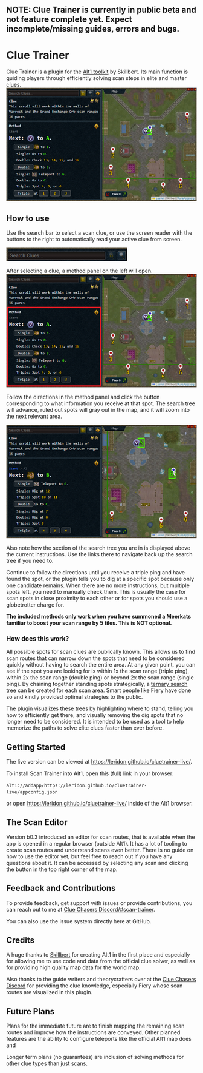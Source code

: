 ## NOTE: Clue Trainer is currently in public beta and not feature complete yet. Expect incomplete/missing guides, errors and bugs.

# Clue Trainer

Clue Trainer is a plugin for the [Alt1 toolkit](https://runeapps.org/) by Skillbert.
Its main function is guiding players through efficiently solving scan steps in elite and master clues.
![](.github/readmeassets/screenshot.png)

## How to use

Use the search bar to select a scan clue, or use the screen reader with the buttons to the right to automatically read your active clue from screen.

![](.github/readmeassets/searchbar.png)

After selecting a clue, a method panel on the left will open.
![](.github/readmeassets/scantree.png)

Follow the directions in the method panel and click the button corresponding to what information you receive at that spot.
The search tree will advance, ruled out spots will gray out in the map, and it will zoom into the next relevant area. 

![img.png](.github/readmeassets/advancedtree.png)

Also note how the section of the search tree you are in is displayed above the current instructions.
Use the links there to navigate back up the search tree if you need to.

Continue to follow the directions until you receive a triple ping and have found the spot, or the plugin tells you to dig at a specific spot because only one candidate remains.
When there are no more instructions, but multiple spots left, you need to manually check them.
This is usually the case for scan spots in close proximity to each other or for spots you should use a globetrotter charge for.

**The included methods only work when you have summoned a Meerkats familiar to boost your scan range by 5 tiles. This is NOT optional.**


### How does this work?

All possible spots for scan clues are publically known.
This allows us to find scan routes that can narrow down the spots that need to be considered quickly without having to search the entire area. 
At any given point, you can see if the spot you are looking for is within 1x the scan range (triple ping), within 2x the scan range (double ping) or beyond 2x the scan range (single ping). 
By chaining together standing spots strategically, a [ternary search tree](https://en.wikipedia.org/wiki/Ternary_search_tree) can be created for each scan area.
Smart people like Fiery have done so and kindly provided optimal strategies to the public.

The plugin visualizes these trees by highlighting where to stand, telling you how to efficiently get there, and visually removing the dig spots that no longer need to be considered. It is intended to be used as a tool to help memorize the paths to solve elite clues faster than ever before.

## Getting Started

The live version can be viewed at https://leridon.github.io/cluetrainer-live/.

To install Scan Trainer into Alt1, open this (full) link in your browser:

```alt1://addapp/https://leridon.github.io/cluetrainer-live/appconfig.json```

or open https://leridon.github.io/cluetrainer-live/ inside of the Alt1 browser.

## The Scan Editor

Version b0.3 introduced an editor for scan routes, that is available when the app is opened in a regular browser (outside Alt1). It has a lot of tooling to create scan routes and understand scans even better.
There is no guide on how to use the editor yet, but feel free to reach out if you have any questions about it.
It can be accessed by selecting any scan and clicking the button in the top right corner of the map.

## Feedback and Contributions

To provide feedback, get support with issues or provide contributions, you can reach out to me at [Clue Chasers Discord/#scan-trainer](https://discord.com/channels/332595657363685377/1103737270114209825).

You can also use the issue system directly here at GitHub.

## Credits

A huge thanks to [Skillbert](https://github.com/skillbert) for creating Alt1 in the first place and especially for allowing me to use code and data from the official clue solver, as well as for providing high quality map data for the world map.

Also thanks to the guide writers and theorycrafters over at the [Clue Chasers Discord](https://discord.gg/cluechasers) for providing the clue knowledge, especially Fiery whose scan routes are visualized in this plugin.

## Future Plans

Plans for the immediate future are to finish mapping the remaining scan routes and improve how the instructions are conveyed. Other planned features are the ability to configure teleports like the official Alt1 map does and 

Longer term plans (no guarantees) are inclusion of solving methods for other clue types than just scans.
